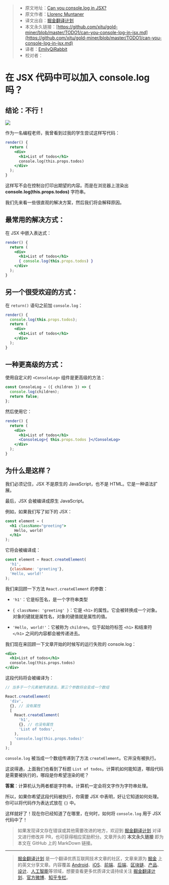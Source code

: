 > * 原文地址：[Can you console.log in JSX?](https://medium.com/javascript-in-plain-english/can-you-console-log-in-jsx-732f2ad46fe1)
> * 原文作者：[Llorenç Muntaner](https://medium.com/@lmuntaner)
> * 译文出自：[掘金翻译计划](https://github.com/xitu/gold-miner)
> * 本文永久链接：[https://github.com/xitu/gold-miner/blob/master/TODO1/can-you-console-log-in-jsx.md](https://github.com/xitu/gold-miner/blob/master/TODO1/can-you-console-log-in-jsx.md)
> * 译者：[EmilyQiRabbit](https://github.com/EmilyQiRabbit)
> * 校对者：

# 在 JSX 代码中可以加入 console.log 吗？

## 结论：不行！

![](https://cdn-images-1.medium.com/max/2000/1*OIfGKWZBZRsvKQZxQtr3Yw.jpeg)

作为一名编程老师，我曾看到过我的学生尝试这样写代码：

```jsx
render() {
  return (
    <div>
      <h1>List of todos</h1>
      console.log(this.props.todos)
    </div>
  );
}
```

这样写不会在控制台打印出期望的内容。而是在浏览器上渲染出 **console.log(this.props.todos)** 字符串。

我们先来看一些很直观的解决方案，然后我们将会解释原因。

## 最常用的解决方式：

在 JSX 中嵌入表达式：

```jsx
render() {
  return (
    <div>
      <h1>List of todos</h1>
      { console.log(this.props.todos) }
    </div>
  );
}
```

## 另一个很受欢迎的方式：

在 `return()` 语句之前加 `console.log`：

```jsx
render() {
  console.log(this.props.todos);
  return (
    <div>
      <h1>List of todos</h1>
    </div>
  );
}
```

## 一种更高级的方式：

使用自定义的 `<ConsoleLog>` 组件是更高级的方法：

```jsx
const ConsoleLog = ({ children }) => {
  console.log(children);
  return false;
};
```

然后使用它：

```jsx
render() {
  return (
    <div>
      <h1>List of todos</h1>
      <ConsoleLog>{ this.props.todos }</ConsoleLog>
    </div>
  );
}
```

## 为什么是这样？

我们必须记住，JSX 不是原生的 JavaScript，也不是 HTML。它是一种语法扩展。

最后，JSX 会被编译成原生 JavaScript。

例如，如果我们写了如下的 JSX：

```jsx
const element = (
  <h1 className="greeting">
    Hello, world!
  </h1>
);
```

它将会被编译成：

```jsx
const element = React.createElement(
  'h1',
  {className: 'greeting'},
  'Hello, world!'
);
```

我们来回顾一下方法 `React.createElement` 的参数：

* `'h1'`：它是标签名，是一个字符串类型

* `{ className: 'greeting' }`：它是 `<h1>` 的属性。它会被转换成一个对象。对象的键就是属性名，对象的键值就是属性的值。

* `'Hello, world!'`：它被称为 `children`。位于起始符标签 `<h1>` 和结束符 `</h1>` 之间的内容都会被传递进去。

我们现在来回顾一下文章开始的时候写的运行失败的 console.log：

```jsx
<div>
  <h1>List of todos</h1>
  console.log(this.props.todos)
</div>
```

这段代码将会被编译为：

```jsx
// 当多于一个元素被传递进去，第三个参数将会变成一个数组

React.createElement(
  'div',
  {}, // 没有属性
  [ 
    React.createElement(
      'h1',
      {}, // 也没有属性
      'List of todos',
    ),
    'console.log(this.props.todos)'
  ]
);
```

`console.log` 被当成一个数组传递到了方法 `createElement`。它并没有被执行。

这说得通，上面我们也看到了标题 `List of todos`。计算机如何能知道，哪段代码是需要被执行的，哪段是你希望渲染的呢？

**答案**：计算机认为两者都是字符串。计算机一定会将文字作为字符串处理。

所以，如果你希望这段代码被执行，你需要 JSX 中表明，好让它知道如何处理。你可以将代码作为表达式放在 `{}` 中。

这样就好了！现在你已经知道了在哪里，在何时，如何将 `console.log` 用于 JSX 代码中了！

> 如果发现译文存在错误或其他需要改进的地方，欢迎到 [掘金翻译计划](https://github.com/xitu/gold-miner) 对译文进行修改并 PR，也可获得相应奖励积分。文章开头的 **本文永久链接** 即为本文在 GitHub 上的 MarkDown 链接。

---

> [掘金翻译计划](https://github.com/xitu/gold-miner) 是一个翻译优质互联网技术文章的社区，文章来源为 [掘金](https://juejin.im) 上的英文分享文章。内容覆盖 [Android](https://github.com/xitu/gold-miner#android)、[iOS](https://github.com/xitu/gold-miner#ios)、[前端](https://github.com/xitu/gold-miner#前端)、[后端](https://github.com/xitu/gold-miner#后端)、[区块链](https://github.com/xitu/gold-miner#区块链)、[产品](https://github.com/xitu/gold-miner#产品)、[设计](https://github.com/xitu/gold-miner#设计)、[人工智能](https://github.com/xitu/gold-miner#人工智能)等领域，想要查看更多优质译文请持续关注 [掘金翻译计划](https://github.com/xitu/gold-miner)、[官方微博](http://weibo.com/juejinfanyi)、[知乎专栏](https://zhuanlan.zhihu.com/juejinfanyi)。
